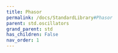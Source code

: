 ```yaml
---
title: Phasor
permalink: /docs/StandardLibrary#Phasor
parent: std.oscillators
grand_parent: std
has_children: False
nav_order: 1
---
```

